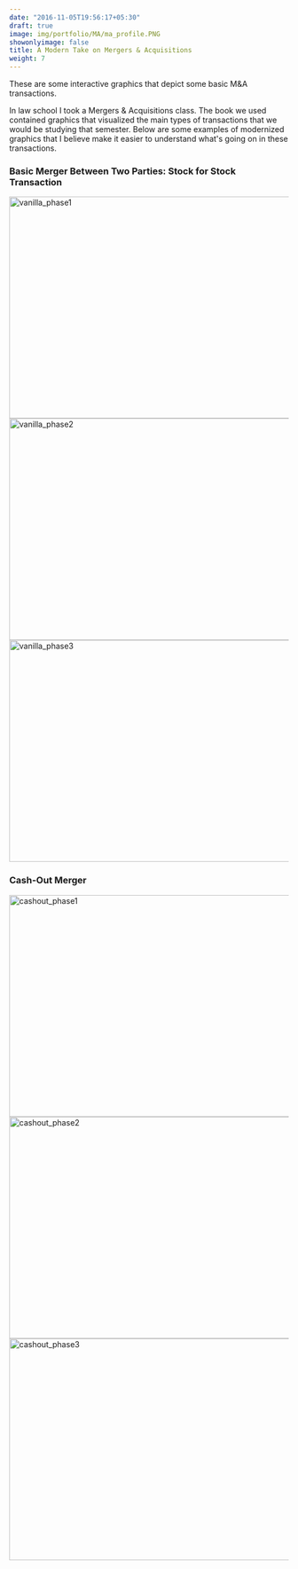 ```yaml
---
date: "2016-11-05T19:56:17+05:30"
draft: true
image: img/portfolio/MA/ma_profile.PNG
showonlyimage: false
title: A Modern Take on Mergers & Acquisitions
weight: 7
---
```


These are some interactive graphics that depict some basic M&A transactions. 
<!--more-->

In law school I took a Mergers & Acquisitions class. The book we used contained graphics that visualized the main types of transactions that we would be studying that semester. Below are some examples of modernized graphics that I believe make it easier to understand what's going on in these transactions. 

### Basic Merger Between Two Parties: Stock for Stock Transaction 

<img src="/portfolio/7w_BLANK_files/vanilla_p1.PNG" alt="vanilla_phase1" width="600px" height="400px"/>

<img src="/portfolio/7w_BLANK_files/vanilla_p2.PNG" alt="vanilla_phase2" width="600px" height="400px"/>

<img src="/portfolio/7w_BLANK_files/vanilla_p3.PNG" alt="vanilla_phase3" width="600px" height="400px"/>

### Cash-Out Merger

<img src="/portfolio/7w_BLANK_files/cash_out_p1.PNG" alt="cashout_phase1" width="600px" height="400px"/>

<img src="/portfolio/7w_BLANK_files/cash_out_p2.PNG" alt="cashout_phase2" width="600px" height="400px"/>

<img src="/portfolio/7w_BLANK_files/cash_out_p3.PNG" alt="cashout_phase3" width="600px" height="400px"/>


